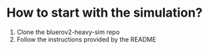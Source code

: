 # How to start with the simulation?
1. Clone the bluerov2-heavy-sim repo
2. Follow the instructions provided by the README
